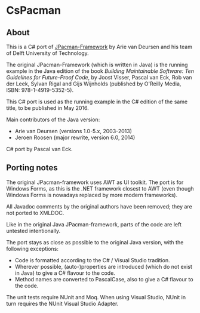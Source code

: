 CsPacman
========

About
-----

This is a C# port of [JPacman-Framework](https://github.com/SERG-Delft/jpacman-framework) 
by Arie van Deursen and his team of Delft University of Technology.

The original JPacman-Framework (which is written in Java) is the running example in the 
Java edition of the book
_Building Maintainable Software: Ten Guidelines for Future-Proof Code_, by Joost Visser,
Pascal van Eck, Rob van der Leek, Sylvan Rigal and Gijs Wijnholds (published by O'Reilly
Media, ISBN: 978-1-4919-5352-5).

This C# port is used as the running example in the C# edition of the same title, to be
published in May 2016. 

Main contributors of the Java version:

*	Arie van Deursen (versions 1.0-5.x, 2003-2013)
*	Jeroen Roosen (major rewrite, version 6.0, 2014)

C# port by Pascal van Eck.

Porting notes
-------------

The original JPacman-framework uses AWT as UI toolkit. The port is for Windows Forms, as
this is the .NET framework closest to AWT (even though Windows Forms is nowadays replaced by
more modern frameworks).

All Javadoc comments by the original authors have been removed; they are not ported to 
XMLDOC.

Like in the original Java JPacman-framework, parts of the code are left untested intentionally. 

The port stays as close as possible to the original Java version, with the following exceptions:
* Code is formatted according to the C# / Visual Studio tradition.
* Wherever possible, (auto-)properties are introduced (which do not exist in Java) to give
a C# flavour to the code.
* Method names are converted to PascalCase, also to give a C# flavour to the code.

The unit tests require NUnit and Moq. When using Visual Studio, NUnit in turn requires the
NUnit Visual Studio Adapter.
